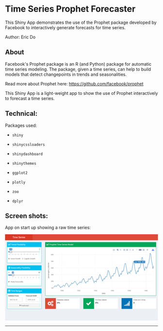 # Time Series Prophet Forecaster 

This Shiny App demonstrates the use of the Prophet package developed by Facebook to interactively generate forecasts for time series. 

Author: Eric Do 

## About 

Facebook's Prophet package is an R (and Python) package for automatic time series modeling. The package, given a time series, can help to build models that detect changepoints in trends and seasonalities. 

Read more about Prophet here: https://github.com/facebook/prophet 

This Shiny App is a light-weight app to show the use of Prophet interactively to forecast a time series.

## Technical: 

Packages used: 

- `shiny` 

- `shinycssloaders` 

- `shinydashboard`  

- `shinythemes`

- `ggplot2`  

- `plotly` 

- `zoo` 

- `dplyr` 

## Screen shots: 

App on start up showing a raw time series: 

<img src = "figure/time_series_forecaster_startup.png"> 


-----